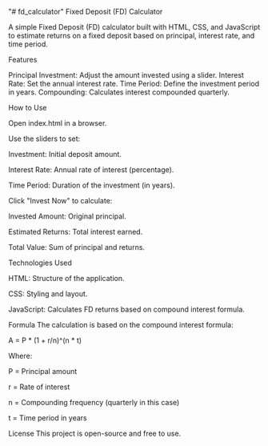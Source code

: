 "# fd_calculator" 
Fixed Deposit (FD) Calculator

A simple Fixed Deposit (FD) calculator built with HTML, CSS, and JavaScript to estimate returns on a fixed deposit based on principal, interest rate, and time period.

Features

Principal Investment: Adjust the amount invested using a slider.
Interest Rate: Set the annual interest rate.
Time Period: Define the investment period in years.
Compounding: Calculates interest compounded quarterly.

How to Use

Open index.html in a browser.

Use the sliders to set:

Investment: Initial deposit amount.

Interest Rate: Annual rate of interest (percentage).

Time Period: Duration of the investment (in years).

Click "Invest Now" to calculate:

Invested Amount: Original principal.

Estimated Returns: Total interest earned.

Total Value: Sum of principal and returns.

Technologies Used

HTML: Structure of the application.

CSS: Styling and layout.

JavaScript: Calculates FD returns based on compound interest formula.


Formula
The calculation is based on the compound interest formula:

A = P * (1 + r/n)^(n * t)
 
Where:

P = Principal amount

r = Rate of interest

n = Compounding frequency (quarterly in this case)

t = Time period in years

License
This project is open-source and free to use.
